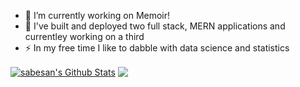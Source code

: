 



- 🔭 I’m currently working on Memoir! 
- 💬 I've built  and deployed two full stack, MERN applications and currentley working on a third
- ⚡ In my free time I like to dabble with data science and statistics



<a href="https://github.com/dg022">
<img align="center" alt="sabesan's Github Stats" src="https://github-readme-stats.codestackr.vercel.app/api?username=dg022&show_icons=true&hide_border=true&count_private=true&include_all_commits=true&theme=radical" /></a>

<a href="https://github.com/dg022">
  <img align="center" src="https://github-readme-stats.anuraghazra1.vercel.app/api/top-langs/?username=dg022&layout=compact&theme=radical" />
</a>
